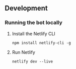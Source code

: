 ## Development

### Running the bot locally

1. Install the Netlify CLI

    ```
    npm install netlify-cli -g
    ```

2. Run Netlify 

    ```
    netlify dev --live
    ```